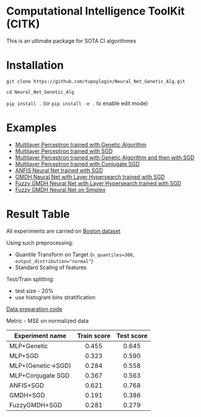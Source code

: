 # Computational Intelligence ToolKit (CITK)

This is an ultimate package for SOTA CI algorithmes 

# Installation

`git clone https://github.com/tupoylogin/Neural_Net_Genetic_Alg.git`

`cd Neural_Net_Genetic_Alg`

`pip install .` (or `pip install -e .` to enable edit mode)

# Examples

- [Multilayer Perceptron trained with Genetic Algorithm](https://github.com/tupoylogin/Neural_Net_Genetic_Alg/blob/main/examples/GeneticAlgorithm.ipynb)
- [Multilayer Perceptron trained with SGD](https://github.com/tupoylogin/Neural_Net_Genetic_Alg/blob/main/examples/BackPropogationSGD.ipynb)
- [Multilayer Perceptron trained with Genetic Algorithm and then with SGD](https://github.com/tupoylogin/Neural_Net_Genetic_Alg/blob/main/examples/GeneticAndSGD.ipynb)
- [Multilayer Perceptron trained with Conjugate SGD](https://github.com/tupoylogin/Neural_Net_Genetic_Alg/blob/main/examples/BackPropogationConjugateSGD.ipynb)
- [ANFIS Neural Net trained with SGD](https://github.com/tupoylogin/Neural_Net_Genetic_Alg/blob/main/examples/AnfisSGD.ipynb)
- [GMDH Neural Net with Layer Hypersearch trained with SGD](https://github.com/tupoylogin/Neural_Net_Genetic_Alg/blob/main/examples/GMDHandDenseOnSGD.ipynb)
- [Fuzzy GMDH Neural Net with Layer Hypersearch trained with SGD](https://github.com/tupoylogin/Neural_Net_Genetic_Alg/blob/main/examples/FuzzyGMDHandDenseOnSGD.ipynb)
- [Fuzzy GMDH Neural Net on Simplex](https://github.com/tupoylogin/Neural_Net_Genetic_Alg/blob/main/examples/FuzzyGMDH_GDP.ipynb)


# Result Table

All experiments are carried on [Boston dataset](https://scikit-learn.org/stable/modules/generated/sklearn.datasets.load_boston.html)

Using such preprocessing:
- Quantile Transform on Target (`n_quantiles=300, output_distribution="normal"`)
- Standard Scaling of features 

Test/Train splitting:
- test size - 20%
- use histogram bins stratification

[Data preparation code](https://github.com/tupoylogin/Neural_Net_Genetic_Alg/blob/main/examples/utils.py#L37)

Metric - MSE on normalized data

|Experiment name                 |Train score                     |Test score                      |
|--------------------------------|:------------------------------:|:------------------------------:|
|MLP+Genetic                     |0.455                           |0.645                           |
|MLP+SGD                         |0.323                           |0.590                           |
|MLP+(Genetic->SGD)              |0.284                           |0.558                           |
|MLP+Conjugate SGD               |0.367                           |0.563                           |
|ANFIS+SGD                       |0.621                           |0.768                           |
|GMDH+SGD                        |0.191                           |0.386                           |
|FuzzyGMDH+SGD                   |0.281                           |0.279                           |
